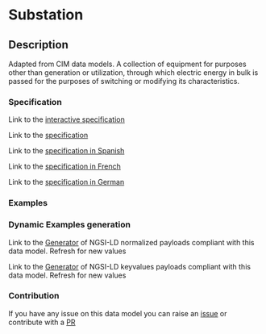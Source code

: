 # Substation

## Description 

Adapted from CIM data models. A collection of equipment for purposes other than generation or utilization, through which electric energy in bulk is passed for the purposes of switching or modifying its characteristics.
### Specification

Link to the [interactive specification](https://swagger.lab.fiware.org/?url=https://smart-data-models.github.io/dataModel.EnergyCIM/Substation/swagger.yaml)

Link to the [specification](https://smart-data-models.github.io/dataModel.EnergyCIM/Substation/doc/spec.md)

Link to the [specification in Spanish](https://smart-data-models.github.io/dataModel.EnergyCIM/Substation/doc/spec_ES.md)

Link to the [specification in French](https://smart-data-models.github.io/dataModel.EnergyCIM/Substation/doc/spec_FR.md)

Link to the [specification in German](https://smart-data-models.github.io/dataModel.EnergyCIM/Substation/doc/spec_DE.md)
### Examples
### Dynamic Examples generation

Link to the [Generator](https://smartdatamodels.org/extra/ngsi-ld_generator_v0.92.php?schemaUrl=https://raw.githubusercontent.com/smart-data-models/dataModel.EnergyCIM/master/Substation/schema.json&email=info@smartdatamodels.org) of NGSI-LD normalized payloads compliant with this data model. Refresh for new values

Link to the [Generator](https://smartdatamodels.org/extra/ngsi-ld_generator_keyvalues_v0.92.php?schemaUrl=https://raw.githubusercontent.com/smart-data-models/dataModel.EnergyCIM/master/Substation/schema.json&email=info@smartdatamodels.org) of NGSI-LD keyvalues payloads compliant with this data model. Refresh for new values
### Contribution

 If you have any issue on this data model you can raise an [issue](https://github.com/smart-data-models/dataModel.EnergyCIM/issues)  or contribute with a [PR](https://github.com/smart-data-models/dataModel.EnergyCIM/pulls)